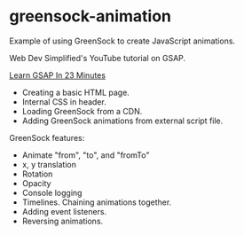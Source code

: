 # greensock-animation
Example of using GreenSock to create JavaScript animations.

Web Dev Simplified's YouTube tutorial on GSAP.

[Learn GSAP In 23 Minutes](https://www.youtube.com/watch?v=m6PDUIF24v4&list=TLPQMzAwNjIwMjC3po_SdS7ZqA&index=6)

* Creating a basic HTML page.
* Internal CSS in header.
* Loading GreenSock from a CDN.
* Adding GreenSock animations from external script file.

GreenSock features:
* Animate "from", "to", and "fromTo"
* x, y translation
* Rotation
* Opacity
* Console logging
* Timelines. Chaining animations together.
* Adding event listeners.
* Reversing animations.






